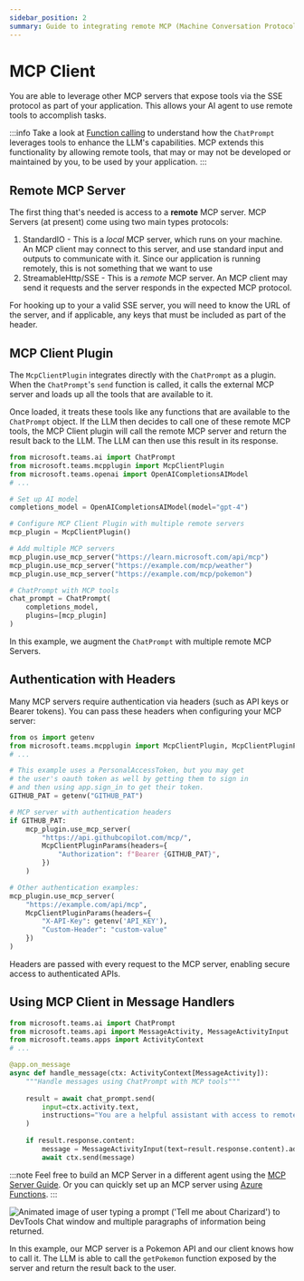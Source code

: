 ```yaml
---
sidebar_position: 2
summary: Guide to integrating remote MCP (Machine Conversation Protocol) servers into Teams applications, enabling AI agents to access external tools through SSE protocol, with practical examples of configuring the MCPClientPlugin.
---
```


# MCP Client

You are able to leverage other MCP servers that expose tools via the SSE protocol as part of your application. This allows your AI agent to use remote tools to accomplish tasks.

:::info
Take a look at [Function calling](../function-calling) to understand how the `ChatPrompt` leverages tools to enhance the LLM's capabilities. MCP extends this functionality by allowing remote tools, that may or may not be developed or maintained by you, to be used by your application.
:::

## Remote MCP Server

The first thing that's needed is access to a **remote** MCP server. MCP Servers (at present) come using two main types protocols:

1. StandardIO - This is a _local_ MCP server, which runs on your machine. An MCP client may connect to this server, and use standard input and outputs to communicate with it. Since our application is running remotely, this is not something that we want to use
2. StreamableHttp/SSE - This is a _remote_ MCP server. An MCP client may send it requests and the server responds in the expected MCP protocol.

For hooking up to your a valid SSE server, you will need to know the URL of the server, and if applicable, any keys that must be included as part of the header.

## MCP Client Plugin

The `McpClientPlugin` integrates directly with the `ChatPrompt` as a plugin. When the `ChatPrompt`'s `send` function is called, it calls the external MCP server and loads up all the tools that are available to it.

Once loaded, it treats these tools like any functions that are available to the `ChatPrompt` object. If the LLM then decides to call one of these remote MCP tools, the MCP Client plugin will call the remote MCP server and return the result back to the LLM. The LLM can then use this result in its response.

```python
from microsoft.teams.ai import ChatPrompt
from microsoft.teams.mcpplugin import McpClientPlugin
from microsoft.teams.openai import OpenAICompletionsAIModel
# ...

# Set up AI model
completions_model = OpenAICompletionsAIModel(model="gpt-4")

# Configure MCP Client Plugin with multiple remote servers
mcp_plugin = McpClientPlugin()

# Add multiple MCP servers
mcp_plugin.use_mcp_server("https://learn.microsoft.com/api/mcp")
mcp_plugin.use_mcp_server("https://example.com/mcp/weather")
mcp_plugin.use_mcp_server("https://example.com/mcp/pokemon")

# ChatPrompt with MCP tools
chat_prompt = ChatPrompt(
    completions_model,
    plugins=[mcp_plugin]
)
```

In this example, we augment the `ChatPrompt` with multiple remote MCP Servers.

## Authentication with Headers

Many MCP servers require authentication via headers (such as API keys or Bearer tokens). You can pass these headers when configuring your MCP server:

```python
from os import getenv
from microsoft.teams.mcpplugin import McpClientPlugin, McpClientPluginParams
# ...

# This example uses a PersonalAccessToken, but you may get
# the user's oauth token as well by getting them to sign in
# and then using app.sign_in to get their token.
GITHUB_PAT = getenv("GITHUB_PAT")

# MCP server with authentication headers
if GITHUB_PAT:
    mcp_plugin.use_mcp_server(
        "https://api.githubcopilot.com/mcp/",
        McpClientPluginParams(headers={
            "Authorization": f"Bearer {GITHUB_PAT}",
        })
    )

# Other authentication examples:
mcp_plugin.use_mcp_server(
    "https://example.com/api/mcp",
    McpClientPluginParams(headers={
        "X-API-Key": getenv('API_KEY'),
        "Custom-Header": "custom-value"
    })
)
```

Headers are passed with every request to the MCP server, enabling secure access to authenticated APIs.

## Using MCP Client in Message Handlers

```python
from microsoft.teams.ai import ChatPrompt
from microsoft.teams.api import MessageActivity, MessageActivityInput
from microsoft.teams.apps import ActivityContext
# ...

@app.on_message
async def handle_message(ctx: ActivityContext[MessageActivity]):
    """Handle messages using ChatPrompt with MCP tools"""
    
    result = await chat_prompt.send(
        input=ctx.activity.text,
        instructions="You are a helpful assistant with access to remote MCP tools."
    )
    
    if result.response.content:
        message = MessageActivityInput(text=result.response.content).add_ai_generated()
        await ctx.send(message)
```

:::note
Feel free to build an MCP Server in a different agent using the [MCP Server Guide](./mcp-server). Or you can quickly set up an MCP server using [Azure Functions](https://techcommunity.microsoft.com/blog/appsonazureblog/build-ai-agent-tools-using-remote-mcp-with-azure-functions/4401059).
:::

![Animated image of user typing a prompt ('Tell me about Charizard') to DevTools Chat window and multiple paragraphs of information being returned.](/screenshots/mcp-client-pokemon.gif)

In this example, our MCP server is a Pokemon API and our client knows how to call it. The LLM is able to call the `getPokemon` function exposed by the server and return the result back to the user.

